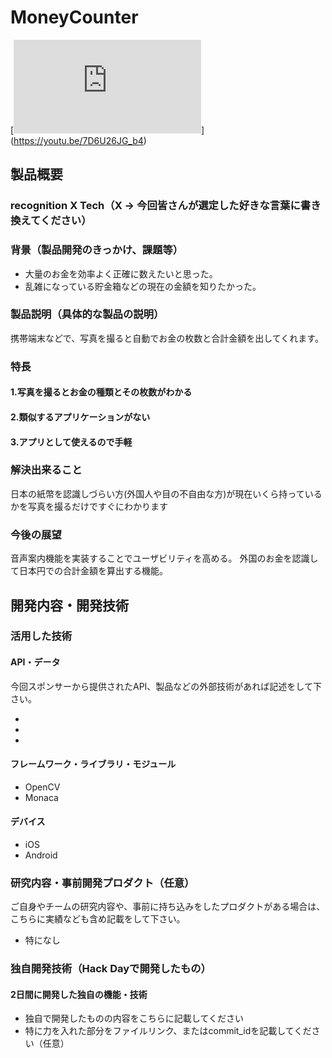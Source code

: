 # MoneyCounter

[![Product Name](https://www.fastpic.jp/viewer.php?file=0954296791.jpg)]
(https://youtu.be/7D6U26JG_b4)

## 製品概要
### recognition X Tech（X → 今回皆さんが選定した好きな言葉に書き換えてください）

### 背景（製品開発のきっかけ、課題等）
- 大量のお金を効率よく正確に数えたいと思った。
- 乱雑になっている貯金箱などの現在の金額を知りたかった。

### 製品説明（具体的な製品の説明）
携帯端末などで、写真を撮ると自動でお金の枚数と合計金額を出してくれます。

### 特長

#### 1.写真を撮るとお金の種類とその枚数がわかる

#### 2.類似するアプリケーションがない

#### 3.アプリとして使えるので手軽

### 解決出来ること
日本の紙幣を認識しづらい方(外国人や目の不自由な方)が現在いくら持っているかを写真を撮るだけですぐにわかります

### 今後の展望
音声案内機能を実装することでユーザビリティを高める。
外国のお金を認識して日本円での合計金額を算出する機能。


## 開発内容・開発技術
### 活用した技術
#### API・データ
今回スポンサーから提供されたAPI、製品などの外部技術があれば記述をして下さい。

* 
* 
* 

#### フレームワーク・ライブラリ・モジュール
* OpenCV
* Monaca

#### デバイス
* iOS
* Android


### 研究内容・事前開発プロダクト（任意）
ご自身やチームの研究内容や、事前に持ち込みをしたプロダクトがある場合は、こちらに実績なども含め記載をして下さい。

* 特になし


### 独自開発技術（Hack Dayで開発したもの）
#### 2日間に開発した独自の機能・技術
* 独自で開発したものの内容をこちらに記載してください
* 特に力を入れた部分をファイルリンク、またはcommit_idを記載してください（任意）
